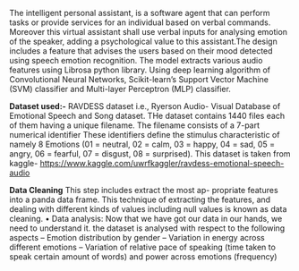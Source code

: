 The intelligent personal assistant, is a software
agent that can perform tasks or provide services for an
individual based on verbal commands. Moreover this virtual
assistant shall use verbal inputs for analysing emotion of the
speaker, adding a psychological value to this assistant.The design
includes a feature that advises the users based on their mood
detected using speech emotion recognition.
The model extracts various audio features using Librosa
python library. Using deep learning algorithm of Convolutional
Neural Networks, Scikit-learn’s Support Vector Machine (SVM)
classifier and Multi-layer Perceptron (MLP) classifier.

**Dataset used:-**
RAVDESS dataset i.e., Ryerson Audio-
Visual Database of Emotional Speech and Song dataset.
THe dataset contains 1440 files each of them having
a unique filename. The filename consists of a 7-part
numerical identifier These identifiers define the stimulus
characteristic of namely 8 Emotions
(01 = neutral, 02 = calm, 03 = happy, 04 = sad, 05 =
angry, 06 = fearful, 07 = disgust, 08 = surprised).
This dataset is taken from kaggle-
https://www.kaggle.com/uwrfkaggler/ravdess-emotional-speech-audio

**Data Cleaning**
This step includes extract the most ap-
propriate features into a panda data frame. This technique
of extracting the features, and dealing with different kinds
of values including null values is known as data cleaning.
• Data analysis: Now that we have got our data in our
hands, we need to understand it. the dataset is analysed
with respect to the following aspects
– Emotion distribution by gender
– Variation in energy across different emotions
– Variation of relative pace of speaking (time taken to
speak certain amount of words) and power across
emotions (frequency)
